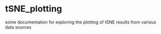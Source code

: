 # tSNE_plotting
some documentation for exploring the plotting of tSNE results from various data sources
